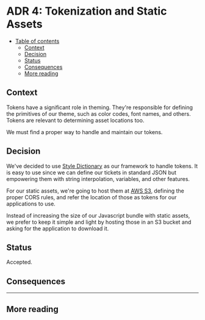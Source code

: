 # ADR 4: Tokenization and Static Assets

* [Table of contents](#)
  * [Context](#context)
  * [Decision](#decision)
  * [Status](#status)
  * [Consequences](#consequences)
  * [More reading](#more-reading)

## Context

Tokens have a significant role in theming. They're responsible for defining the primitives of our theme, such as color codes, font names, and others. Tokens are relevant to determining asset locations too.

We must find a proper way to handle and maintain our tokens.

## Decision

We've decided to use [Style Dictionary](https://amzn.github.io/style-dictionary/#/) as our framework to handle tokens. It is easy to use since we can define our tickets in standard JSON but empowering them with string interpolation, variables, and other features.

For our static assets, we're going to host them at [AWS S3](https://aws.amazon.com/s3/), defining the proper CORS rules, and refer the location of those as tokens for our applications to use.

Instead of increasing the size of our Javascript bundle with static assets, we prefer to keep it simple and light by hosting those in an S3 bucket and asking for the application to download it.

## Status

Accepted.

## Consequences


---

## More reading

